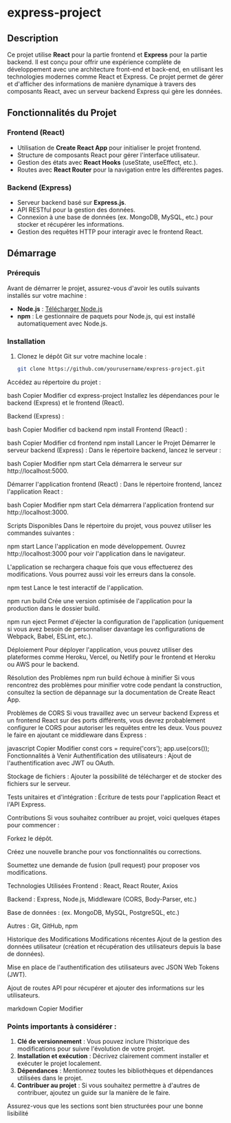 # express-project

## Description

Ce projet utilise **React** pour la partie frontend et **Express** pour la partie backend. Il est conçu pour offrir une expérience complète de développement avec une architecture front-end et back-end, en utilisant les technologies modernes comme React et Express. Ce projet permet de gérer et d'afficher des informations de manière dynamique à travers des composants React, avec un serveur backend Express qui gère les données.

## Fonctionnalités du Projet

### Frontend (React)

- Utilisation de **Create React App** pour initialiser le projet frontend.
- Structure de composants React pour gérer l'interface utilisateur.
- Gestion des états avec **React Hooks** (useState, useEffect, etc.).
- Routes avec **React Router** pour la navigation entre les différentes pages.

### Backend (Express)

- Serveur backend basé sur **Express.js**.
- API RESTful pour la gestion des données.
- Connexion à une base de données (ex. MongoDB, MySQL, etc.) pour stocker et récupérer les informations.
- Gestion des requêtes HTTP pour interagir avec le frontend React.

## Démarrage

### Prérequis

Avant de démarrer le projet, assurez-vous d'avoir les outils suivants installés sur votre machine :

- **Node.js** : [Télécharger Node.js](https://nodejs.org/)
- **npm** : Le gestionnaire de paquets pour Node.js, qui est installé automatiquement avec Node.js.

### Installation

1. Clonez le dépôt Git sur votre machine locale :

   ```bash
   git clone https://github.com/yourusername/express-project.git
Accédez au répertoire du projet :

bash
Copier
Modifier
cd express-project
Installez les dépendances pour le backend (Express) et le frontend (React).

Backend (Express) :

bash
Copier
Modifier
cd backend
npm install
Frontend (React) :

bash
Copier
Modifier
cd frontend
npm install
Lancer le Projet
Démarrer le serveur backend (Express) :
Dans le répertoire backend, lancez le serveur :

bash
Copier
Modifier
npm start
Cela démarrera le serveur sur http://localhost:5000.

Démarrer l'application frontend (React) :
Dans le répertoire frontend, lancez l'application React :

bash
Copier
Modifier
npm start
Cela démarrera l'application frontend sur http://localhost:3000.

Scripts Disponibles
Dans le répertoire du projet, vous pouvez utiliser les commandes suivantes :

npm start
Lance l'application en mode développement.
Ouvrez http://localhost:3000 pour voir l'application dans le navigateur.

L'application se rechargera chaque fois que vous effectuerez des modifications.
Vous pourrez aussi voir les erreurs dans la console.

npm test
Lance le test interactif de l'application.

npm run build
Crée une version optimisée de l'application pour la production dans le dossier build.

npm run eject
Permet d'éjecter la configuration de l'application (uniquement si vous avez besoin de personnaliser davantage les configurations de Webpack, Babel, ESLint, etc.).

Déploiement
Pour déployer l'application, vous pouvez utiliser des plateformes comme Heroku, Vercel, ou Netlify pour le frontend et Heroku ou AWS pour le backend.

Résolution des Problèmes
npm run build échoue à minifier
Si vous rencontrez des problèmes pour minifier votre code pendant la construction, consultez la section de dépannage sur la documentation de Create React App.

Problèmes de CORS
Si vous travaillez avec un serveur backend Express et un frontend React sur des ports différents, vous devrez probablement configurer le CORS pour autoriser les requêtes entre les deux. Vous pouvez le faire en ajoutant ce middleware dans Express :

javascript
Copier
Modifier
const cors = require('cors');
app.use(cors());
Fonctionnalités à Venir
Authentification des utilisateurs : Ajout de l'authentification avec JWT ou OAuth.

Stockage de fichiers : Ajouter la possibilité de télécharger et de stocker des fichiers sur le serveur.

Tests unitaires et d'intégration : Écriture de tests pour l'application React et l'API Express.

Contributions
Si vous souhaitez contribuer au projet, voici quelques étapes pour commencer :

Forkez le dépôt.

Créez une nouvelle branche pour vos fonctionnalités ou corrections.

Soumettez une demande de fusion (pull request) pour proposer vos modifications.

Technologies Utilisées
Frontend : React, React Router, Axios

Backend : Express, Node.js, Middleware (CORS, Body-Parser, etc.)

Base de données : (ex. MongoDB, MySQL, PostgreSQL, etc.)

Autres : Git, GitHub, npm

Historique des Modifications
Modifications récentes
Ajout de la gestion des données utilisateur (création et récupération des utilisateurs depuis la base de données).

Mise en place de l'authentification des utilisateurs avec JSON Web Tokens (JWT).

Ajout de routes API pour récupérer et ajouter des informations sur les utilisateurs.

markdown
Copier
Modifier

### Points importants à considérer :
1. **Clé de versionnement** : Vous pouvez inclure l'historique des modifications pour suivre l'évolution de votre projet.
2. **Installation et exécution** : Décrivez clairement comment installer et exécuter le projet localement.
3. **Dépendances** : Mentionnez toutes les bibliothèques et dépendances utilisées dans le projet.
4. **Contribuer au projet** : Si vous souhaitez permettre à d'autres de contribuer, ajoutez un guide sur la manière de le faire.

Assurez-vous que les sections sont bien structurées pour une bonne lisibilité
